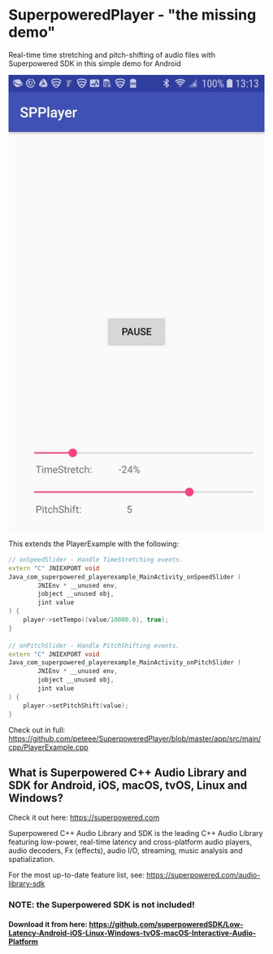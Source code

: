 # SuperpoweredPlayer - "the missing demo"
Real-time time stretching and pitch-shifting of audio files with Superpowered SDK in this simple demo for Android

![alt text](https://raw.githubusercontent.com/peteee/SuperpoweredPlayer/2224e0fa48f90474184ebbcfd94ad4be700ac546/spplayer_demo_screenshot.jpeg)

This extends the PlayerExample with the following:
```c++
// onSpeedSlider - Handle TimeStretching events.
extern "C" JNIEXPORT void
Java_com_superpowered_playerexample_MainActivity_onSpeedSlider (
        JNIEnv * __unused env,
        jobject __unused obj,
        jint value
) {
    player->setTempo((value/10000.0), true);
}

// onPitchSlider - Handle PitchShifting events.
extern "C" JNIEXPORT void
Java_com_superpowered_playerexample_MainActivity_onPitchSlider (
        JNIEnv * __unused env,
        jobject __unused obj,
        jint value
) {
    player->setPitchShift(value);
}
```
Check out in full: https://github.com/peteee/SuperpoweredPlayer/blob/master/app/src/main/cpp/PlayerExample.cpp


## What is Superpowered C++ Audio Library and SDK for Android, iOS, macOS, tvOS, Linux and Windows?
Check it out here: https://superpowered.com

Superpowered C++ Audio Library and SDK is the leading C++ Audio Library featuring low-power, real-time latency and cross-platform audio players, audio decoders, Fx (effects), audio I/O, streaming, music analysis and spatialization.

For the most up-to-date feature list, see: https://superpowered.com/audio-library-sdk

### NOTE: the Superpowered SDK is not included!
#### Download it from here: https://github.com/superpoweredSDK/Low-Latency-Android-iOS-Linux-Windows-tvOS-macOS-Interactive-Audio-Platform







